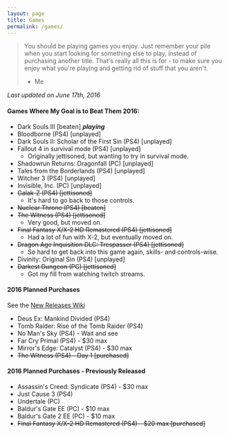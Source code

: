```yaml
---
layout: page
title: Games
permalink: /games/
---
```


> You should be playing games you enjoy. Just remember your pile when you start
> looking for something else to play, instead of purchasing another title. That's
> really all this is for - to make sure you enjoy what you're playing and getting
> rid of stuff that you aren't.
> - Me

*Last updated on June 17th, 2016*

#### Games Where My Goal is to Beat Them 2016:

- Dark Souls III [beaten] **_playing_**
- Bloodborne (PS4) [unplayed]
- Dark Souls II: Scholar of the First Sin (PS4) [unplayed]
- Fallout 4 in survival mode (PS4) [unplayed]
  - Originally jettisoned, but wanting to try in survival mode.
- Shadowrun Returns: Dragonfall (PC) [unplayed]
- Tales from the Borderlands (PS4) [unplayed]
- Witcher 3 (PS4) [unplayed]
- Invisible, Inc. (PC) [unplayed]
- ~~Galak-Z (PS4) [jettisoned]~~
  - It's hard to go back to those controls.
- ~~Nuclear Throne (PS4) [beaten]~~
- ~~The Witness (PS4) [jettisoned]~~
  - Very good, but moved on.
- ~~Final Fantasy X/X-2 HD Remastered (PS4) [jettisoned]~~
  - Had a lot of fun with X-2, but eventually moved on.
- ~~Dragon Age Inquisition DLC: Trespasser (PS4) [jettisoned]~~
  - So hard to get back into this game again, skills- and controls-wise.
- Divinity: Original Sin (PS4) [unplayed]
- ~~Darkest Dungeon (PC) [jettisoned]~~
  - Got my fill from watching twitch streams.

#### 2016 Planned Purchases 

See the [New Releases Wiki][new-releases]

- Deus Ex: Mankind Divided (PS4)
- Tomb Raider: Rise of the Tomb Raider (PS4)
- No Man's Sky (PS4) - Wait and see
- Far Cry Primal (PS4) - $30 max
- Mirror's Edge: Catalyst (PS4) - $30 max
- ~~The Witness (PS4) - Day 1 [purchased]~~

#### 2016 Planned Purchases - Previously Released

- Assassin's Creed: Syndicate (PS4) - $30 max
- Just Cause 3 (PS4)
- Undertale (PC)
- Baldur's Gate EE (PC) - $10 max
- Baldur's Gate 2 EE (PC) - $10 max
- ~~Final Fantasy X/X-2 HD Remastered (PS4) - $20 max [purchased]~~

[new-releases]: https://en.wikipedia.org/wiki/2016_in_video_gaming#Game_releases
